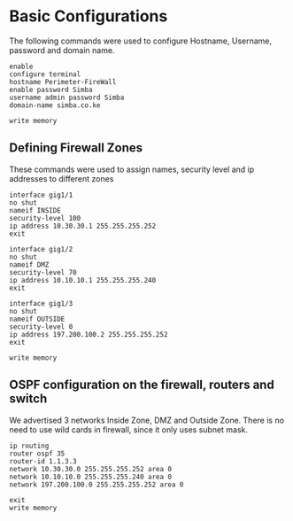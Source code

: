 # Basic Configurations
The following commands were used to configure Hostname, Username, password and domain name.

```
enable
configure terminal
hostname Perimeter-FireWall
enable password Simba
username admin password Simba
domain-name simba.co.ke

write memory
```
## Defining Firewall Zones
These commands were used to assign names, security level and ip addresses to different zones
```
interface gig1/1
no shut
nameif INSIDE
security-level 100
ip address 10.30.30.1 255.255.255.252
exit

interface gig1/2
no shut
nameif DMZ
security-level 70
ip address 10.10.10.1 255.255.255.240
exit

interface gig1/3
no shut
nameif OUTSIDE
security-level 0
ip address 197.200.100.2 255.255.255.252
exit

write memory

```

## OSPF configuration on the firewall, routers and switch
We advertised 3 networks Inside Zone, DMZ and Outside Zone. 
There is no need to use wild cards in firewall, since it only uses subnet mask.
```
ip routing
router ospf 35
router-id 1.1.3.3
network 10.30.30.0 255.255.255.252 area 0
network 10.10.10.0 255.255.255.240 area 0
network 197.200.100.0 255.255.255.252 area 0

exit
write memory
```

